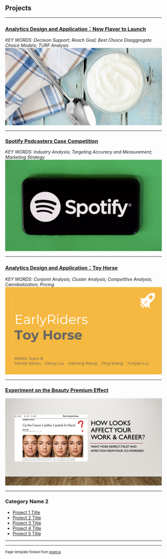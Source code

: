 ##  Projects

---

### [Analytics Design and Application：New Flavor to Launch](/sample_page)
*KEY WORDS: Decision Support; Reach Goal; Best Choice Disaggregate Choice Models; TURF Analysis*
<img src="images/greek-style-yogurt-difference-1140x563.jpg?raw=true"/>

---
### [Spotify Podcasters Case Competition](/SMA )
*KEY WORDS: Industry Analysis; Targeting Accuracy and Measurement; Marketing Strategy*
<img src="images/spotifylogo.png?raw=true"/> 

---
### [Analytics Design and Application：Toy Horse](/Toyhorse.md)
*KEY WORDS: Conjoint Analysis; Cluster Analysis; Competitive Analysis; Cannibalization; Pricing*
<img src="images/Toyhorse.png?raw=true"/>

---
### [Experiment on the Beauty Premium Effect](/PDF/BeautyPremium.pdf)

<img src="images/BeautyPremium.png?raw=true"/>

---

### Category Name 2

- [Project 1 Title](http://example.com/)
- [Project 2 Title](http://example.com/)
- [Project 3 Title](http://example.com/)
- [Project 4 Title](http://example.com/)
- [Project 5 Title](http://example.com/)

---




---
<p style="font-size:11px">Page template forked from <a href="https://github.com/evanca/quick-portfolio">evanca</a></p>
<!-- Remove above link if you don't want to attibute -->
